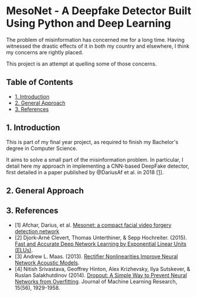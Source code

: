 # <!-- omit in toc --> MesoNet - A Deepfake Detector Built Using Python and Deep Learning

The problem of misinformation has concerned me for a long time. Having witnessed the drastic effects of it in both my country and elsewhere, I think my concerns are rightly placed.

This project is an attempt at quelling some of those concerns.

## <!-- omit in toc --> Table of Contents

- [1. Introduction](#1-introduction)
- [2. General Approach](#2-general-approach)
- [3. References](#3-references)

## 1. Introduction

This is part of my final year project, as required to finish my Bachelor's degree in Computer Science.

It aims to solve a small part of the misinformation problem. In particular, I detail here my approach in implementing a CNN-based DeepFake detector, first detailed in a paper published by @DariusAf et al. in 2018 [[1]](#ref-1).

## 2. General Approach



## 3. References

* <a  id="ref-1">[1]</a> Afchar, Darius, et al. [Mesonet: a compact facial video forgery detection network](https://arxiv.org/abs/1809.00888)
* <a  id="ref-2">[2]</a> Djork-Arné Clevert, Thomas Unterthiner, & Sepp Hochreiter. (2015). [Fast and Accurate Deep Network Learning by Exponential Linear Units (ELUs)](https://arxiv.org/abs/1511.07289).
* <a  id="ref-3">[3]</a> Andrew L. Maas. (2013). [Rectifier Nonlinearities Improve Neural Network Acoustic Models](https://ai.stanford.edu/~amaas/papers/relu_hybrid_icml2013_final.pdf).
* <a  id="ref-4">[4]</a> Nitish Srivastava, Geoffrey Hinton, Alex Krizhevsky, Ilya Sutskever, & Ruslan Salakhutdinov (2014). [Dropout: A Simple Way to Prevent Neural Networks from Overfitting](http://jmlr.org/papers/v15/srivastava14a.html). Journal of Machine Learning Research, 15(56), 1929-1958.
